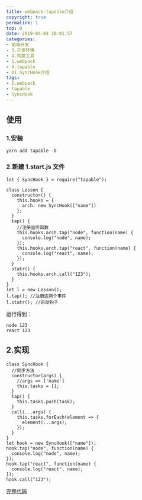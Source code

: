 ```yaml
---
title: webpack-tapable介绍
copyright: true
permalink: 1
top: 0
date: 2019-04-04 20:01:57
categories:
- 前端开发
- 3.开发环境
- 4.构建工具
- 1.webpack
- 4.tapable
- 01.SyncHook介绍
tags:
- 1.webpack
- tapable
- SyncHook
---
```


## 使用

### 1.安装

```
yarn add tapable -D
```

### 2.新建 1.start.js 文件

```
let { SyncHook } = require("tapable");

class Lesson {
  constructor() {
    this.hooks = {
      arch: new SyncHook(["name"])
    };
  }
  tap() {
    //注册监听函数
    this.hooks.arch.tap("node", function(name) {
      console.log("node", name);
    });
    this.hooks.arch.tap("react", function(name) {
      console.log("react", name);
    });
  }
  statr() {
    this.hooks.arch.call("123");
  }
}
let l = new Lesson();
l.tap(); //注册这两个事件
l.statr(); //启动钩子
```

运行得到：

```
node 123
react 123
```

## 2.实现

```
class SyncHook {
  //同步方法
  constructor(args) {
    //args => ['name']
    this.tasks = [];
  }
  tap() {
    this.tasks.push(task);
  }
  call(...args) {
    this.tasks.forEach(element => {
      element(...args);
    });
  }
}
let hook = new SyncHook(["name"]);
hook.tap("node", function(name) {
  console.log("node", name);
});
hook.tap("react", function(name) {
  console.log("react", name);
});
hook.call("123");
```

[完整代码](https://github.com/zhoubichuan/frontend-note/tree/master/3.dev/3.scaffolding/1.webpack/4.tapable/1.SyncHook)
